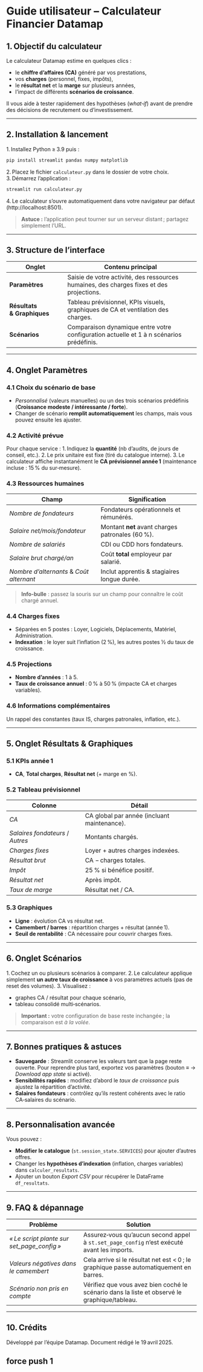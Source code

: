 # Guide utilisateur – Calculateur Financier Datamap

## 1. Objectif du calculateur
Le calculateur Datamap estime en quelques clics :
- le **chiffre d’affaires (CA)** généré par vos prestations,
- vos **charges** (personnel, fixes, impôts),
- le **résultat net** et la **marge** sur plusieurs années,
- l’impact de différents **scénarios de croissance**.

Il vous aide à tester rapidement des hypothèses (*what‑if*) avant de prendre des décisions de recrutement ou d’investissement.

---

## 2. Installation & lancement
1. Installez Python ≥ 3.9 puis :
```bash
pip install streamlit pandas numpy matplotlib
```
2. Placez le fichier `calculateur.py` dans le dossier de votre choix.
3. Démarrez l’application :
```bash
streamlit run calculateur.py
```
4. Le calculateur s’ouvre automatiquement dans votre navigateur par défaut (http://localhost:8501).

> **Astuce :** l’application peut tourner sur un serveur distant ; partagez simplement l’URL.

---

## 3. Structure de l’interface
| Onglet | Contenu principal |
|--------|------------------|
| **Paramètres** | Saisie de votre activité, des ressources humaines, des charges fixes et des projections. |
| **Résultats & Graphiques** | Tableau prévisionnel, KPIs visuels, graphiques de CA et ventilation des charges. |
| **Scénarios** | Comparaison dynamique entre votre configuration actuelle et 1 à n scénarios prédéfinis. |

---

## 4. Onglet **Paramètres**
### 4.1 Choix du scénario de base
- *Personnalisé* (valeurs manuelles) ou un des trois scénarios prédéfinis (**Croissance modeste / intéressante / forte**).
- Changer de scénario **remplit automatiquement** les champs, mais vous pouvez ensuite les ajuster.

### 4.2 Activité prévue
Pour chaque service :
1. Indiquez la **quantité** (nb d’audits, de jours de conseil, etc.).
2. Le prix unitaire est fixe (tiré du catalogue interne).
3. Le calculateur affiche instantanément le **CA prévisionnel année 1** (maintenance incluse : 15 % du sur‑mesure).

### 4.3 Ressources humaines
| Champ | Signification |
|-------|--------------|
| *Nombre de fondateurs* | Fondateurs opérationnels et rémunérés. |
| *Salaire net/mois/fondateur* | Montant **net** avant charges patronales (60 %). |
| *Nombre de salariés* | CDI ou CDD hors fondateurs. |
| *Salaire brut chargé/an* | Coût **total** employeur par salarié. |
| *Nombre d’alternants* & *Coût alternant* | Inclut apprentis & stagiaires longue durée. |

> **Info‑bulle** : passez la souris sur un champ pour connaître le coût chargé annuel.

### 4.4 Charges fixes
- Séparées en 5 postes : Loyer, Logiciels, Déplacements, Matériel, Administration.
- **Indexation** : le loyer suit l’inflation (2 %), les autres postes ½ du taux de croissance.

### 4.5 Projections
- **Nombre d’années** : 1 à 5.
- **Taux de croissance annuel** : 0 % à 50 % (impacte CA et charges variables).

### 4.6 Informations complémentaires
Un rappel des constantes (taux IS, charges patronales, inflation, etc.).

---

## 5. Onglet **Résultats & Graphiques**
### 5.1 KPIs année 1
- **CA**, **Total charges**, **Résultat net** (+ marge en %).

### 5.2 Tableau prévisionnel
| Colonne | Détail |
|---------|--------|
| *CA* | CA global par année (incluant maintenance). |
| *Salaires fondateurs* / *Autres* | Montants chargés. |
| *Charges fixes* | Loyer + autres charges indexées. |
| *Résultat brut* | CA − charges totales. |
| *Impôt* | 25 % si bénéfice positif. |
| *Résultat net* | Après impôt. |
| *Taux de marge* | Résultat net / CA. |

### 5.3 Graphiques
- **Ligne** : évolution CA vs résultat net.
- **Camembert / barres** : répartition charges + résultat (année 1).
- **Seuil de rentabilité** : CA nécessaire pour couvrir charges fixes.

---

## 6. Onglet **Scénarios**
1. Cochez un ou plusieurs scénarios à comparer.
2. Le calculateur applique simplement **un autre taux de croissance** à vos paramètres actuels (pas de reset des volumes).
3. Visualisez :
   - graphes CA / résultat pour chaque scénario,
   - tableau consolidé multi‑scénarios.

> **Important :** votre configuration de base reste inchangée ; la comparaison est *à la volée*.

---

## 7. Bonnes pratiques & astuces
- **Sauvegarde** : Streamlit conserve les valeurs tant que la page reste ouverte. Pour reprendre plus tard, exportez vos paramètres (bouton ≡ → *Download app state* si activé).
- **Sensibilités rapides** : modifiez d’abord le *taux de croissance* puis ajustez la répartition d’activité.
- **Salaires fondateurs** : contrôlez qu’ils restent cohérents avec le ratio CA‑salaires du scénario.

---

## 8. Personnalisation avancée
Vous pouvez :
- **Modifier le catalogue** (`st.session_state.SERVICES`) pour ajouter d’autres offres.
- Changer les **hypothèses d’indexation** (inflation, charges variables) dans `calculer_resultats`.
- Ajouter un bouton *Export CSV* pour récupérer le DataFrame `df_resultats`.

---

## 9. FAQ & dépannage
| Problème | Solution |
|----------|----------|
| *« Le script plante sur set_page_config »* | Assurez‑vous qu’aucun second appel à `st.set_page_config` n’est exécuté avant les imports. |
| *Valeurs négatives dans le camembert* | Cela arrive si le résultat net est < 0 ; le graphique passe automatiquement en barres. |
| *Scénario non pris en compte* | Vérifiez que vous avez bien coché le scénario dans la liste et observé le graphique/​tableau. |

---

## 10. Crédits
Développé par l’équipe Datamap. Document rédigé le 19 avril 2025.

## force push 1
